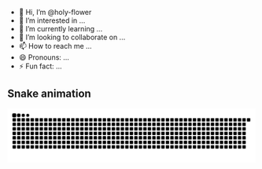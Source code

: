 - 👋 Hi, I’m @holy-flower
- 👀 I’m interested in ...
- 🌱 I’m currently learning ...
- 💞️ I’m looking to collaborate on ...
- 📫 How to reach me ...
- 😄 Pronouns: ...
- ⚡ Fun fact: ...

<!---
holy-flower/holy-flower is a ✨ special ✨ repository because its `README.md` (this file) appears on your GitHub profile.
You can click the Preview link to take a look at your changes.
--->


## Snake animation
![snake gif](https://github.com/holy-flower/holy-flower/blob/output/snake.svg)
